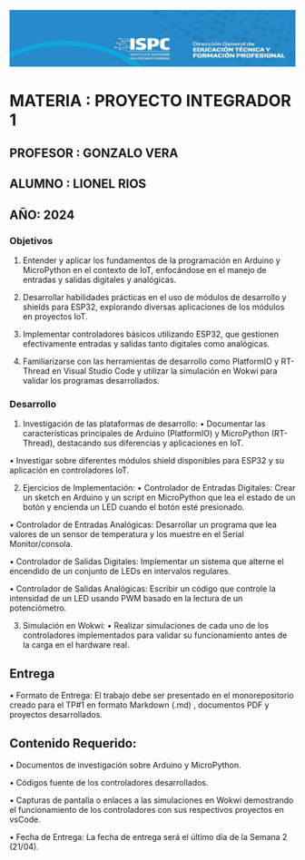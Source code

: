 ![alt text](./image.png)

# MATERIA : PROYECTO INTEGRADOR 1

## PROFESOR : GONZALO VERA

## ALUMNO : LIONEL RIOS

## AÑO: 2024

### Objetivos

1. Entender y aplicar los fundamentos de la programación en
Arduino y MicroPython en el contexto de IoT, enfocándose en el manejo de entradas y salidas digitales y analógicas. 
 
2. Desarrollar habilidades prácticas en el uso de módulos de
desarrollo y shields para ESP32, explorando diversas aplicaciones de los módulos en proyectos IoT. 

3. Implementar controladores básicos utilizando ESP32, que
gestionen efectivamente entradas y salidas tanto digitales como
analógicas. 

4. Familiarizarse con las herramientas de desarrollo como
PlatformIO y RT-Thread en Visual Studio Code y utilizar la simulación en Wokwi para validar los programas desarrollados.

### Desarrollo 

1. Investigación de las plataformas de desarrollo: 
• Documentar las características principales de Arduino (PlatformIO) y MicroPython (RT-Thread), destacando sus diferencias y aplicaciones en IoT. 

• Investigar sobre diferentes módulos shield disponibles para ESP32 y su aplicación en controladores IoT. 

2. Ejercicios de Implementación: 
• Controlador de Entradas Digitales: Crear un sketch en Arduino y un script en MicroPython que lea el estado de un botón y encienda un LED cuando el botón esté presionado. 
 
• Controlador de Entradas Analógicas: Desarrollar un programa que lea valores de un sensor de temperatura y los muestre en el Serial Monitor/consola. 

• Controlador de Salidas Digitales: Implementar un sistema que alterne el encendido de un conjunto de LEDs en
intervalos regulares. 

• Controlador de Salidas Analógicas: Escribir un código que controle la intensidad de un LED usando PWM basado
en la lectura de un potenciómetro. 

3. Simulación en Wokwi: 
• Realizar simulaciones de cada uno de los controladores implementados para validar su funcionamiento antes de la carga en el hardware real.
 
## Entrega  
 
• Formato de Entrega: El trabajo debe ser presentado en el monorepositorio creado para el TP#1 en formato Markdown (.md) , documentos PDF y proyectos desarrollados.  
 
## Contenido Requerido: 

• Documentos de investigación sobre Arduino y MicroPython. 

• Códigos fuente de los controladores desarrollados. 

• Capturas de pantalla o enlaces a las simulaciones en Wokwi demostrando el funcionamiento de los controladores con
sus respectivos proyectos en vsCode.  
 
• Fecha de Entrega: La fecha de entrega será el último día de la  Semana 2 (21/04).